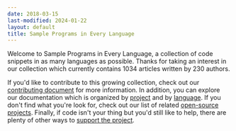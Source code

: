 ```yaml
---
date: 2018-03-15
last-modified: 2024-01-22
layout: default
title: Sample Programs in Every Language
---
```


Welcome to Sample Programs in Every Language, a collection of code snippets in as many languages as possible. Thanks for taking an interest in our collection which currently contains 1034 articles written by 230 authors.

If you'd like to contribute to this growing collection, check out our [contributing document](https://github.com/TheRenegadeCoder/sample-programs/blob/master/.github/CONTRIBUTING.md) for more information. In addition, you can explore our documentation which is organized by [project](/projects) and by [language](/languages). If you don't find what you're look for, check out our list of related [open-source projects](/related). Finally, if code isn't your thing but you'd still like to help, there are plenty of other ways to [support the project](https://therenegadecoder.com/updates/5-ways-you-can-support-the-renegade-coder/).